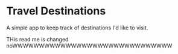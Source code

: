 # Travel Destinations

A simple app to keep track of destinations I'd like to visit.

THis read me is changed noWWWWWWWWWWWWWWWWWWWWWWWWWWWWWW
